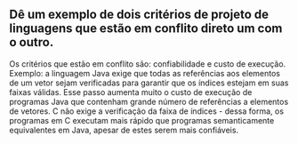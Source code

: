 ## Dê um exemplo de dois critérios de projeto de linguagens que estão em conflito direto um com o outro.

Os critérios que estão em conflito são: confiabilidade e custo de execução. Exemplo: a linguagem Java exige que todas as referências aos elementos de um vetor sejam verificadas para garantir que os índices estejam em suas faixas válidas. Esse passo aumenta muito o custo de execução de programas Java que contenham grande número de referências a elementos de vetores. C não exige a verificação da faixa de índices - dessa forma, os programas em C executam mais rápido que programas semanticamente equivalentes em Java, apesar de estes serem mais confiáveis.

